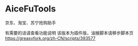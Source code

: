 # AiceFuTools
京东、淘宝、苏宁抢购助手

有需要的话请查看功能说明
该版本为插件版，油猴脚本请移步脚本页 https://greasyfork.org/zh-CN/scripts/393577
